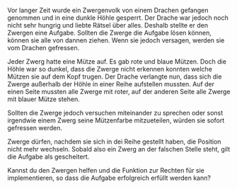 Vor langer Zeit wurde ein Zwergenvolk von einem Drachen gefangen genommen und in eine dunkle Höhle gesperrt. Der Drache war jedoch noch nicht sehr hungrig und liebte Rätsel über alles. Deshalb stellte er den Zwergen eine Aufgabe. Sollten die Zwerge die Aufgabe lösen können, können sie alle von dannen ziehen. Wenn sie jedoch versagen, werden sie vom Drachen gefressen.

Jeder Zwerg hatte eine Mütze auf. Es gab rote und blaue Mützen. Doch die Höhle war so dunkel, dass die Zwerge nicht erkennen konnten welche Mützen sie auf dem Kopf trugen.
Der Drache verlangte nun, dass sich die Zwerge außerhalb der Höhle in einer Reihe aufstellen mussten. Auf der einen Seite mussten alle Zwerge mit roter, auf der anderen Seite alle Zwerge mit blauer Mütze stehen.

Sollten die Zwerge jedoch versuchen miteinander zu sprechen oder sonst irgendwie einem Zwerg seine Mützenfarbe mitzueteilen, würden sie sofort gefressen werden.

Zwerge dürfen, nachdem sie sich in dei Reihe gestellt haben, die Position nicht mehr wechseln. Sobald also ein Zwerg an der falschen Stelle steht, gilt die Aufgabe als gescheitert.

Kannst du den Zwergen helfen und die Funktion zur Rechten für sie implementieren, so dass die Aufgabe erfolgreich erfüllt werden kann?